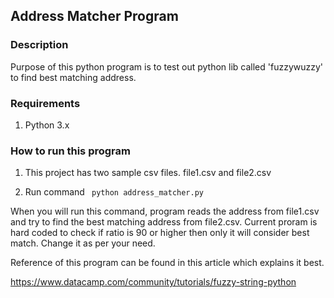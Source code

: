 ## Address Matcher Program

### Description

Purpose of this python program is to test out python lib
called 'fuzzywuzzy' to find best matching address.

### Requirements

1. Python 3.x


### How to run this program

1. This project has two sample csv files. file1.csv and file2.csv
   
2. Run command ``` python address_matcher.py```

When you will run this command, program reads the address from file1.csv and try to
find the best matching address from file2.csv. Current proram
is hard coded to check if ratio is 90 or higher then only it will
consider best match. Change it as per your need.

Reference of this program can be found in this article which explains it best.

https://www.datacamp.com/community/tutorials/fuzzy-string-python